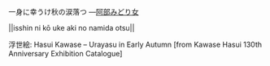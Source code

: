 一身に幸うけ秋の涙落つ
—[阿部みどり女](https://ja.wikipedia.org/wiki/阿部みどり女)

||isshin ni kō uke aki no namida otsu||

浮世絵: Hasui Kawase – Urayasu in Early Autumn [from Kawase Hasui 130th Anniversary Exhibition Catalogue]